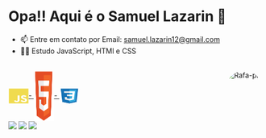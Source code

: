 # Opa!! Aqui é o Samuel Lazarin 👋

- 📫 Entre em contato por Email: samuel.lazarin12@gmail.com
- 🧑‍💻 Estudo JavaScript, HTMl e CSS

<div align="center">
  <a href="https://github.com/Lazarin123">
</div>

<div style="display: inline_block"><br>
  <img align="center" alt="Rafa-Js" height="30" width="40" src="https://raw.githubusercontent.com/devicons/devicon/master/icons/javascript/javascript-plain.svg">-
  <img align="center" alt="Rafa-HTML" height="100cm" width="40" src="https://raw.githubusercontent.com/devicons/devicon/master/icons/html5/html5-original.svg">-
  <img align="center" alt="Rafa-CSS" height="30" width="40" src="https://raw.githubusercontent.com/devicons/devicon/master/icons/css3/css3-original.svg">
    <img align="right" alt="Rafa-pic" height="200" style="border-radius:70px;" src="https://i.picasion.com/pic92/983336bd6dabc8fda3a2eb69d2c8c29a.gif">

</div>

<div> 
  <a href="https://www.instagram.com/sam_lazarin/" target="_blank"><img src="https://img.shields.io/badge/-Instagram-%23E4405F?style=for-the-badge&logo=instagram&logoColor=white" target="_blank"></a> 
  <a href = "mailto:samuel.lazarin12@gmail.com"><img src="https://img.shields.io/badge/-Gmail-%23333?style=for-the-badge&logo=gmail&logoColor=white" target="_blank"></a> 
  <a href="https://www.linkedin.com/in/samuel-lazarin-132b4124a/" target="_blank"><img src="https://img.shields.io/badge/-LinkedIn-%230077B5?style=for-the-badge&logo=linkedin&logoColor=white" target="_blank"></a> 

</div>
